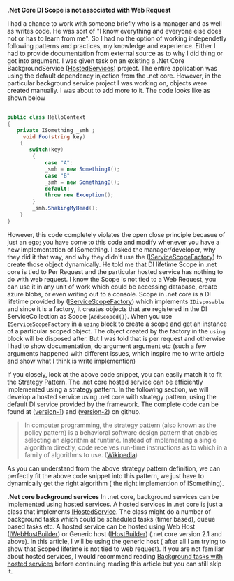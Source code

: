 **.Net Core DI Scope is not associated with Web Request**

I had a chance to work with someone briefly who is a manager and as well as writes code. He was sort of "I know everything and everyone else does not or has to learn from me". So I had no the option of working independetly following patterns and practices, my knowledge and experience. Either I had to provide documentation from external source as to why I did thing or got into argument. I was given task on an existing a .Net Core BackgroundService ([HostedServices](https://docs.microsoft.com/en-us/aspnet/core/fundamentals/host/hosted-services?view=aspnetcore-2.2)) project. The entire application was using the default dependency injection from the .net core. However, in the particular background service project I was working on, objects were created manually. I was about to add more to it. The code looks like as shown below

```csharp
 
public class HelloContext
{
   private ISomething _smh ; 
     void Foo(string key)
    {
       switch(key)
        {
            case "A":
            _smh = new SomethingA();
            case "B"
            _smh = new SomethingB();
            default:
            throw new Exception();
        }
        _smh.ShakingMyHead();
    }
}
```
However, this code completely violates the open close principle becasue of just an ego; you have come to this code and modify whenever you have a new implementation of ISomething. I asked the manager/developer, why they did it that way, and why they didn't use the ([IServiceScopeFactory](https://docs.microsoft.com/en-us/dotnet/api/microsoft.extensions.dependencyinjection.iservicescopefactory?view=aspnetcore-2.2)) to create those object dynamically. He told me that DI lifetime Scope in .net core is tied to Per Request and the particular hosted service has nothing to do with web request. I know the Scope is not tied to a Web Request, you can use it in any unit of work which could be accessing database, create azure blobs, or even writing out to a console. Scope in .net core is a DI lifetime provided by ([IServiceScopeFactory](https://docs.microsoft.com/en-us/dotnet/api/microsoft.extensions.dependencyinjection.iservicescopefactory?view=aspnetcore-2.2)) which implements `IDisposable` and since it is a factory, it creates objects that are registered in the DI ServiceCollection as Scope (`AddScoped()`).  When you use  `IServiceScopeFactory` in a `using` block to create a scope and get an instance of a particular scoped object. The object created by the factory in the `using` block will be disposed after. But I was told that is per request and otherwise I had to show documentation, do argument argument etc (such a few arguments happened with different issues, which inspire me to write article and show what I think is write implemention)

If you closely, look at the above code snippet, you can easily match it to fit the Strategy Pattern. The .net core hosted service can be efficiently implemented using a strategy pattern. In the following section, we will develop a hosted service using .net core with strategy pattern, using the default DI service provided by the framework. The complete code can be found at ([version-1](https://github.com/danielhunex/hostedservice-dotnetcore/tree/master/Version-1)) and ([version-2](https://github.com/danielhunex/hostedservice-dotnetcore/tree/master/Version-2)) on github.

>In computer programming, the strategy pattern (also known as the policy pattern) is a behavioral software design pattern that enables selecting an algorithm at runtime. Instead of implementing a single algorithm directly, code receives run-time instructions as to which in a family of algorithms to use. ([Wikipedia](https://en.wikipedia.org/wiki/Strategy_pattern))

As you can understand from the above strategy pattern definition, we can perfectly fit the above code snippet into this pattern, we just have to dynamically get the right algorithm ( the right implemention of ISomething). 

**.Net core background services**
In .net core, background services can be implemented using hosted services. A hosted services in .net core is just a class that implements [IHostedService](https://docs.microsoft.com/en-us/dotnet/api/microsoft.extensions.hosting.ihostedservice?view=aspnetcore-2.2). The class might do a number of background tasks which could be scheduled tasks (timer based), queue based tasks etc.  A hosted service can be hosted using Web Host ([IWebHostBuilder](https://docs.microsoft.com/en-us/dotnet/api/microsoft.aspnetcore.hosting.iwebhostbuilder?view=aspnetcore-2.2)) or Generic host ([IHostBuilder](https://docs.microsoft.com/en-us/dotnet/api/microsoft.extensions.hosting.ihostbuilder?view=aspnetcore-2.2)) (.net core version 2.1 and above). In this article, I will be using the generic host ( after all I am trying to show that Scoped lifetime is not tied to web request). If you are not familiar about hosted services, I would recommend reading [Background tasks with hosted services](https://docs.microsoft.com/en-us/aspnet/core/fundamentals/host/hosted-services?view=aspnetcore-2.2) before continuing reading this article but you can still skip it.



